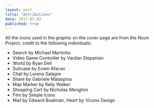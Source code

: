 ```yaml
---
layout: post
title: "Attributions"
date: 2017-07-02
published: true
---
```


All the icons used in the graphic on the cover page are from the Noun Project, credit to the following individuals: 

- Search by Michael Martinho
- Video Game Controller by Vardan Stepanian
- World by Ryan Dell
- Suitcase by Ecem Afacan
- Chat by Lorena Salagre
- Share by Gabriele Malaspina
- Map Marker by Kelly Walker
- Shopping Cart by Nicholas Menghini
- Film by Simple Icons
- Mail by Edward Boatman, Heart by Vicons Design
